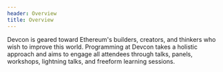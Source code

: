 ```yaml
---
header: Overview
title: Overview
---
```


Devcon is geared toward Ethereum's builders, creators, and thinkers who wish to improve this world. Programming at Devcon takes a holistic approach and aims to engage all attendees through talks, panels, workshops, lightning talks, and freeform learning sessions.
